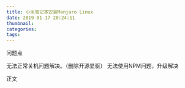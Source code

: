```yaml
---
title: 小米笔记本安装Manjaro Linux
date: 2019-01-17 20:24:11
thumbnail:
categories:
tags:
---
```

问题点

无法正常关机问题解决。（删除开源显驱）
无法使用NPM问题，升级解决

正文
